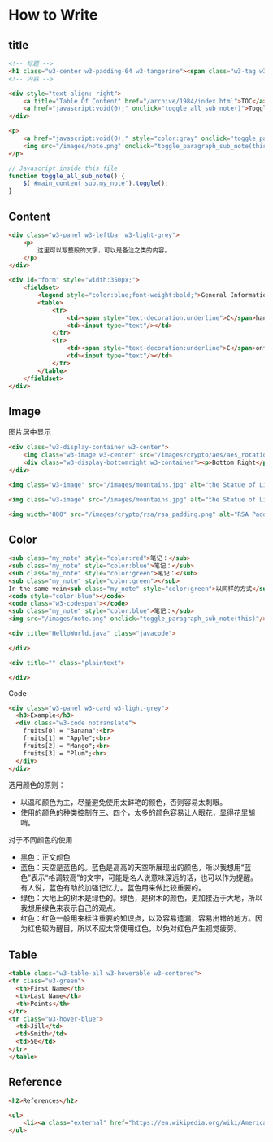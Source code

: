 # How to Write

## title

```html
<!-- 标题 -->
<h1 class="w3-center w3-padding-64 w3-tangerine"><span class="w3-tag w3-wide">文章の标题</span></h1>
<!-- 内容 -->

<div style="text-align: right">
    <a title="Table Of Content" href="/archive/1984/index.html">TOC</a>
    <a href="javascript:void(0);" onclick="toggle_all_sub_note()">Toggle Commentary</a>
</div>

<p>
    <a href="javascript:void(0);" style="color:gray" onclick="toggle_paragraph_sub_note(this)"><b>#Click to Toggle Commentary#</b></a>
    <img src="/images/note.png" onclick="toggle_paragraph_sub_note(this)"/>
</p>
```

```javascript
// Javascript inside this file
function toggle_all_sub_note() {
    $('#main_content sub.my_note').toggle();
}
```

## Content

```html
<div class="w3-panel w3-leftbar w3-light-grey">
    <p>
        这里可以写整段的文字，可以是备注之类的内容。
    </p>
</div>
```

```html
<div id="form" style="width:350px;">
    <fieldset>
        <legend style="color:blue;font-weight:bold;">General Information</legend>
        <table>
            <tr>
                <td><span style="text-decoration:underline">C</span>hange Password To:</td>
                <td><input type="text"/></td>
            </tr>
            <tr>
                <td><span style="text-decoration:underline">C</span>onfirm Password:</td>
                <td><input type="text"/></td>
            </tr>
        </table>
    </fieldset>
</div>
```

## Image

图片居中显示

```html
<div class="w3-display-container w3-center">
    <img class="w3-image w3-center" src="/images/crypto/aes/aes_rotation.png" alt="Rotation"/>
    <div class="w3-display-bottomright w3-container"><p>Bottom Right</p></div>
</div>

<img class="w3-image" src="/images/mountains.jpg" alt="the Statue of Liberty" onclick="display_img(this)"/>

<img class="w3-image" src="/images/mountains.jpg" alt="the Statue of Liberty"/>

<img width="800" src="/images/crypto/rsa/rsa_padding.png" alt="RSA Padding"/>
```

## Color

```html
<sub class="my_note" style="color:red">笔记：</sub>
<sub class="my_note" style="color:blue">笔记：</sub>
<sub class="my_note" style="color:green">笔记：</sub>
<sub class="my_note" style="color:green"></sub>
In the same vein<sub class="my_note" style="color:green">以同样的方式</sub>
<code style="color:blue"></code>
<code class="w3-codespan"></code>
<sub class="my_note" style="color:blue">笔记：</sub>
<img src="/images/note.png" onclick="toggle_paragraph_sub_note(this)"/>

<div title="HelloWorld.java" class="javacode">

</div>

<div title="" class="plaintext">

</div>
```

Code

```html
<div class="w3-panel w3-card w3-light-grey">
  <h3>Example</h3>
  <div class="w3-code notranslate">
    fruits[0] = "Banana";<br>
    fruits[1] = "Apple";<br>
    fruits[2] = "Mango";<br>
    fruits[3] = "Plum";<br>
  </div>
</div>
```

选用颜色的原则：

- 以温和颜色为主，尽量避免使用太鲜艳的颜色，否则容易太刺眼。
- 使用的颜色的种类控制在三、四个，太多的颜色容易让人眼花，显得花里胡哨。

对于不同颜色的使用：

- 黑色：正文颜色
- 蓝色：天空是蓝色的。蓝色是高高的天空所展现出的颜色，所以我想用“蓝色”表示“格调较高”的文字，可能是名人说意味深远的话，也可以作为提醒。有人说，蓝色有助於加强记忆力。蓝色用来做比较重要的。
- 绿色：大地上的树木是绿色的。绿色，是树木的颜色，更加接近于大地，所以我想用绿色来表示自己的观点。
- 红色：红色一般用来标注重要的知识点，以及容易遗漏，容易出错的地方。因为红色较为醒目，所以不应太常使用红色，以免对红色产生视觉疲劳。

## Table

```html
<table class="w3-table-all w3-hoverable w3-centered">
<tr class="w3-green">
  <th>First Name</th>
  <th>Last Name</th>
  <th>Points</th>
</tr>
<tr class="w3-hover-blue">
  <td>Jill</td>
  <td>Smith</td>
  <td>50</td>
</tr>
</table>
```

## Reference

```html
<h2>References</h2>

<ul>
    <li><a class="external" href="https://en.wikipedia.org/wiki/American_Dream" target="_blank">Wiki: American Dream</a></li>
</ul>
```
